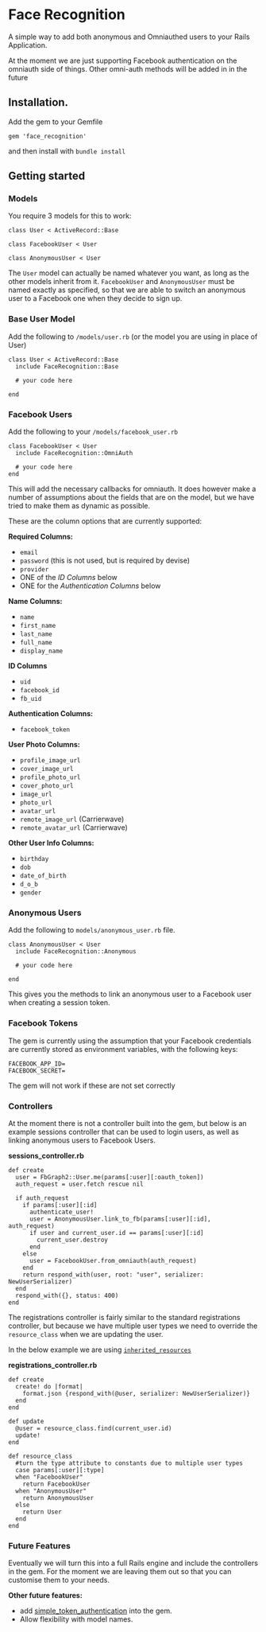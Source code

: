 # Face Recognition

A simple way to add both anonymous and Omniauthed users to your Rails Application.

At the moment we are just supporting Facebook authentication on the omniauth side of things. Other omni-auth methods will be added in in the future

## Installation.

Add the gem to your Gemfile

`gem 'face_recognition'`

and then install with `bundle install`

## Getting started

### Models

You require 3 models for this to work:

```
class User < ActiveRecord::Base

class FacebookUser < User

class AnonymousUser < User
```

The `User` model can actually be named whatever you want, as long as the other models inherit from it. `FacebookUser` and `AnonymousUser` must be named exactly as specified, so that we are able to switch an anonymous user to a Facebook one when they decide to sign up.

### Base User Model

Add the following to `/models/user.rb` (or the model you are using in place of User)

```
class User < ActiveRecord::Base
  include FaceRecognition::Base

  # your code here

end
```


### Facebook Users

Add the following to your `/models/facebook_user.rb` 

```
class FacebookUser < User
  include FaceRecognition::OmniAuth

  # your code here
end
```

This will add the necessary callbacks for omniauth. It does however make a number of assumptions about the fields that are on the model, but we have tried to make them as dynamic as possible.

These are the column options that are currently supported:

**Required Columns:**

* `email`
* `password` (this is not used, but is required by devise)
* `provider`
* ONE of the *ID Columns* below
* ONE for the *Authentication Columns* below

**Name Columns:**

* `name`
* `first_name`
* `last_name`
* `full_name`
* `display_name`

**ID Columns**
* `uid`
* `facebook_id`
* `fb_uid`

**Authentication Columns:**
* `facebook_token`

**User Photo Columns:**

* `profile_image_url`
* `cover_image_url`
* `profile_photo_url`
* `cover_photo_url`
* `image_url`
* `photo_url`
* `avatar_url`
* `remote_image_url` (Carrierwave)
* `remote_avatar_url` (Carrierwave)

**Other User Info Columns:**

* `birthday`
* `dob`
* `date_of_birth`
* `d_o_b`
* `gender`

### Anonymous Users

Add the following to `models/anonymous_user.rb` file.

```
class AnonymousUser < User
  include FaceRecognition::Anonymous

  # your code here

end
```

This gives you the methods to link an anonymous user to a Facebook user when creating a session token.

### Facebook Tokens

The gem is currently using the assumption that your Facebook credentials are currently stored as environment variables, with the following keys:

```
FACEBOOK_APP_ID=
FACEBOOK_SECRET=
```

The gem will not work if these are not set correctly

### Controllers

At the moment there is not a controller built into the gem, but below is an example sessions controller that can be used to login users, as well as linking anonymous users to Facebook Users.

**sessions_controller.rb**

```
def create
  user = FbGraph2::User.me(params[:user][:oauth_token])
  auth_request = user.fetch rescue nil

  if auth_request
    if params[:user][:id]
      authenticate_user!
      user = AnonymousUser.link_to_fb(params[:user][:id], auth_request)
      if user and current_user.id == params[:user][:id]
        current_user.destroy
      end
    else
      user = FacebookUser.from_omniauth(auth_request)
    end
    return respond_with(user, root: "user", serializer: NewUserSerializer)
  end
  respond_with({}, status: 400)
end
```

The registrations controller is fairly similar to the standard registrations controller, but because we have multiple user types we need to override the `resource_class` when we are updating the user.

In the below example we are using [`inherited_resources`](https://github.com/josevalim/inherited_resources)

**registrations_controller.rb**

```
def create
  create! do |format|
    format.json {respond_with(@user, serializer: NewUserSerializer)}
  end
end

def update
  @user = resource_class.find(current_user.id)
  update!
end

def resource_class
  #turn the type attribute to constants due to multiple user types
  case params[:user][:type]
  when "FacebookUser"
    return FacebookUser
  when "AnonymousUser"
    return AnonymousUser
  else
    return User
  end
end
```

### Future Features

Eventually we will turn this into a full Rails engine and include the controllers in the gem. For the moment we are leaving them out so that you can customise them to your needs.

**Other future features:**

* add [simple_token_authentication](https://github.com/gonzalo-bulnes/simple_token_authentication) into the gem.
* Allow flexibility with model names.




